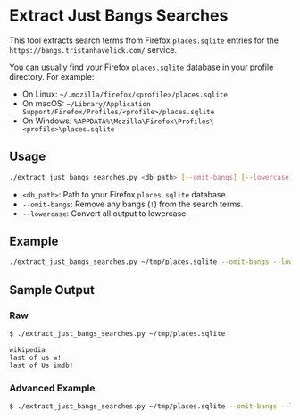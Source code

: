 # Extract Just Bangs Searches

This tool extracts search terms from Firefox `places.sqlite` entries for the `https://bangs.tristanhavelick.com/` service.

You can usually find your Firefox `places.sqlite` database in your profile directory. For example:
- On Linux: `~/.mozilla/firefox/<profile>/places.sqlite`
- On macOS: `~/Library/Application Support/Firefox/Profiles/<profile>/places.sqlite`
- On Windows: `%APPDATA%\Mozilla\Firefox\Profiles\<profile>\places.sqlite`

## Usage

```bash
./extract_just_bangs_searches.py <db_path> [--omit-bangs] [--lowercase]
```

- `<db_path>`: Path to your Firefox `places.sqlite` database.
- `--omit-bangs`: Remove any bangs (`!`) from the search terms.
- `--lowercase`: Convert all output to lowercase.

## Example

```bash
./extract_just_bangs_searches.py ~/tmp/places.sqlite --omit-bangs --lowercase | sort | uniq -c | sort -r | less
```

## Sample Output

### Raw

```bash
$ ./extract_just_bangs_searches.py ~/tmp/places.sqlite
```
```
wikipedia
last of us w!
last of Us imdb!
```

### Advanced Example

```bash
$ ./extract_just_bangs_searches.py ~/tmp/places.sqlite --omit-bangs --lowercase | sort | uniq -c | sort -r | less
```
